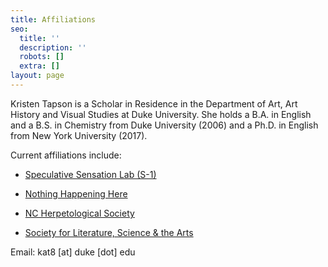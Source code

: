 ```yaml
---
title: Affiliations
seo:
  title: ''
  description: ''
  robots: []
  extra: []
layout: page
---
```

Kristen Tapson is a Scholar in Residence in the Department of Art, Art History and Visual Studies at Duke University. She holds a B.A. in English and a B.S. in Chemistry from Duke University (2006) and a Ph.D. in English from New York University (2017).

Current affiliations include:

*   [Speculative Sensation Lab (S-1)](s-1lab.org)

<!---->

*   [Nothing Happening Here](https://nothinghappeninghere.work/)

<!---->

*   [NC Herpetological Society](https://ncherps.org/)

<!---->

*   [Society for Literature, Science & the Arts](https://litsciarts.org/)

Email: kat8 \[at] duke \[dot] edu
